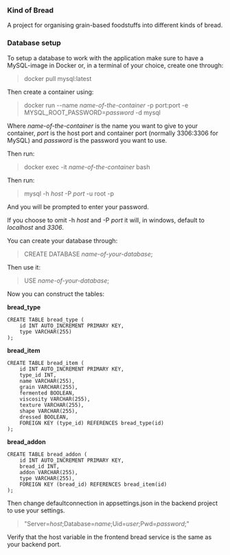 ### **Kind of Bread**
A project for organising grain-based foodstuffs into different kinds of bread.

### Database setup
To setup a database to work with the application make sure to have a MySQL-image in Docker or, in a terminal of your choice, create one through: 
>docker pull mysql:latest

Then create a container using:
>docker run --name _name-of-the-container_ -p port:port -e MYSQL_ROOT_PASSWORD=_password_ -d mysql

Where _name-of-the-container_ is the name you want to give to your container, _port_ is the host port and container port (normally 3306:3306 for MySQL) and _password_ is the password you want to use. 

Then run:
>docker exec -it _name-of-the-container_ bash

Then run: 
>mysql -h _host_ -P _port_ -u root -p

And you will be prompted to enter your password. 

If you choose to omit -h _host_ and -P _port_ it will, in windows, default to _localhost_ and _3306_.

You can create your database through: 
>CREATE DATABASE _name-of-your-database_;

Then use it:
>USE _name-of-your-database_;

Now you can construct the tables:

**bread_type**
```
CREATE TABLE bread_type (
    id INT AUTO_INCREMENT PRIMARY KEY,
    type VARCHAR(255)
);
```

**bread_item**
```
CREATE TABLE bread_item (
    id INT AUTO_INCREMENT PRIMARY KEY,
    type_id INT,
    name VARCHAR(255),
    grain VARCHAR(255),
    fermented BOOLEAN,
    viscosity VARCHAR(255),
    texture VARCHAR(255),
    shape VARCHAR(255),
    dressed BOOLEAN,
    FOREIGN KEY (type_id) REFERENCES bread_type(id)
);
```

**bread_addon**
```
CREATE TABLE bread_addon (
    id INT AUTO_INCREMENT PRIMARY KEY,
    bread_id INT,
    addon VARCHAR(255),
    type VARCHAR(255),
    FOREIGN KEY (bread_id) REFERENCES bread_item(id)
);
```

Then change defaultconnection in appsettings.json in the backend project to use your settings.
>"Server=_host_;Database=_name_;Uid=_user_;Pwd=_password_;"

Verify that the host variable in the frontend bread service is the same as your backend port. 